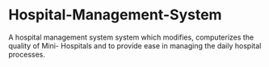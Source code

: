 # Hospital-Management-System
A hospital management system system which modifies, computerizes the quality of Mini- Hospitals and to provide ease in managing the daily hospital processes.
